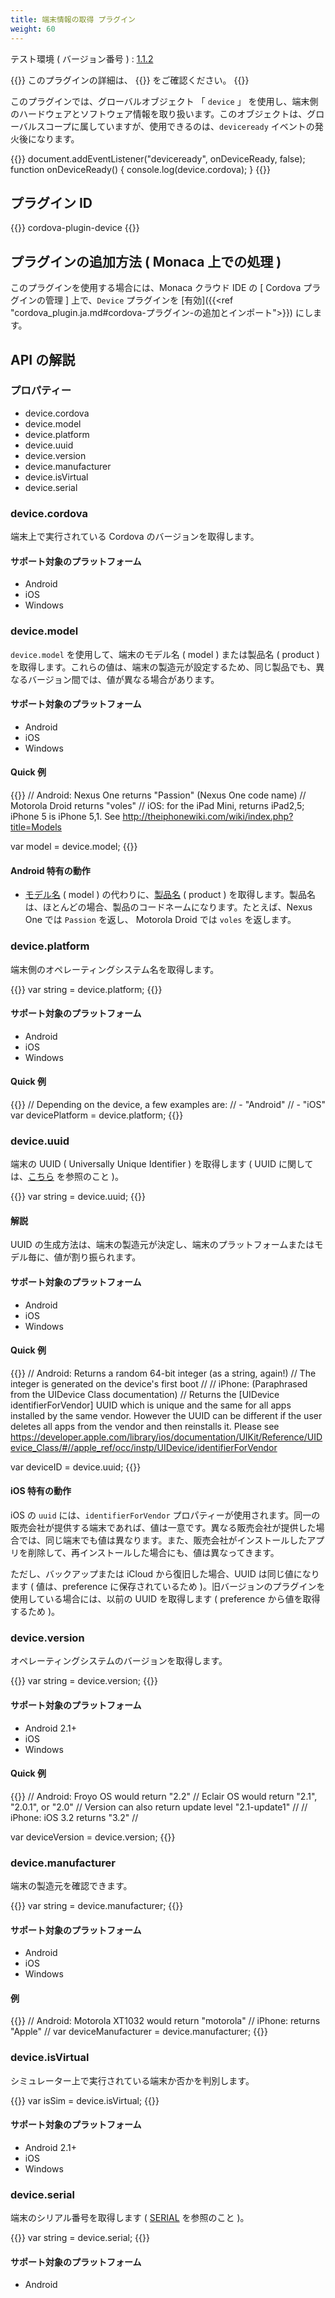 ```yaml
---
title: 端末情報の取得 プラグイン
weight: 60
---
```


テスト環境 ( バージョン番号 ) : [1.1.2](https://github.com/apache/cordova-plugin-device/releases/tag/1.1.2)

{{<note>}}
このプラグインの詳細は、 {{<link title="こちらの原文 ( GitHub )" href="https://github.com/apache/cordova-plugin-device">}} をご確認ください。
{{</note>}}

このプラグインでは、グローバルオブジェクト 「 `device` 」
を使用し、端末側のハードウェアとソフトウェア情報を取り扱います。このオブジェクトは、グローバルスコープに属していますが、使用できるのは、`deviceready`
イベントの発火後になります。

{{<highlight javascript>}}
document.addEventListener("deviceready", onDeviceReady, false);
function onDeviceReady() {
    console.log(device.cordova);
}
{{</highlight>}}

プラグイン ID
-------------

{{<highlight javascript>}}
cordova-plugin-device
{{</highlight>}}

プラグインの追加方法 ( Monaca 上での処理 )
------------------------------------------

このプラグインを使用する場合には、Monaca クラウド IDE の \[ Cordova
プラグインの管理 \] 上で、`Device` プラグインを
[有効]({{<ref "cordova_plugin.ja.md#cordova-プラグイン-の追加とインポート">}}) にします。

API の解説
----------

### プロパティー

-   device.cordova
-   device.model
-   device.platform
-   device.uuid
-   device.version
-   device.manufacturer
-   device.isVirtual
-   device.serial

### device.cordova

端末上で実行されている Cordova のバージョンを取得します。

#### サポート対象のプラットフォーム

-   Android
-   iOS
-   Windows

### device.model

`device.model` を使用して、端末のモデル名 ( model ) または製品名 (
product )
を取得します。これらの値は、端末の製造元が設定するため、同じ製品でも、異なるバージョン間では、値が異なる場合があります。

#### サポート対象のプラットフォーム

-   Android
-   iOS
-   Windows

#### Quick 例

{{<highlight javascript>}}
// Android:    Nexus One       returns "Passion" (Nexus One code name)
//             Motorola Droid  returns "voles"
// iOS:     for the iPad Mini, returns iPad2,5; iPhone 5 is iPhone 5,1. See http://theiphonewiki.com/wiki/index.php?title=Models

var model = device.model;
{{</highlight>}}

#### Android 特有の動作

-   [モデル名](http://developer.android.com/reference/android/os/Build.html#MODEL)
    ( model )
    の代わりに、[製品名](http://developer.android.com/reference/android/os/Build.html#PRODUCT)
    ( product )
    を取得します。製品名は、ほとんどの場合、製品のコードネームになります。たとえば、Nexus
    One では `Passion` を返し、 Motorola Droid では `voles` を返します。

### device.platform

端末側のオペレーティングシステム名を取得します。

{{<highlight javascript>}}
var string = device.platform;
{{</highlight>}}

#### サポート対象のプラットフォーム

-   Android
-   iOS
-   Windows

#### Quick 例

{{<highlight javascript>}}
// Depending on the device, a few examples are:
//   - "Android"
//   - "iOS"
var devicePlatform = device.platform;
{{</highlight>}}

### device.uuid

端末の UUID ( Universally Unique Identifier ) を取得します ( UUID
に関しては、[こちら](http://en.wikipedia.org/wiki/Universally_Unique_Identifier)
を参照のこと )。

{{<highlight javascript>}}
var string = device.uuid;
{{</highlight>}}

#### 解説

UUID
の生成方法は、端末の製造元が決定し、端末のプラットフォームまたはモデル毎に、値が割り振られます。

#### サポート対象のプラットフォーム

-   Android
-   iOS
-   Windows

#### Quick 例

{{<highlight javascript>}}
// Android: Returns a random 64-bit integer (as a string, again!)
//          The integer is generated on the device's first boot
//
// iPhone: (Paraphrased from the UIDevice Class documentation)
//         Returns the [UIDevice identifierForVendor] UUID which is unique and the same for all apps installed by the same vendor. However the UUID can be different if the user deletes all apps from the vendor and then reinstalls it. Please see https://developer.apple.com/library/ios/documentation/UIKit/Reference/UIDevice_Class/#//apple_ref/occ/instp/UIDevice/identifierForVendor

var deviceID = device.uuid;
{{</highlight>}}

#### iOS 特有の動作

iOS の `uuid` には、`identifierForVendor` プロパティーが使用されます。同一の販売会社が提供する端末であれば、値は一意です。異なる販売会社が提供した場合では、同じ端末でも値は異なります。また、販売会社がインストールしたアプリを削除して、再インストールした場合にも、値は異なってきます。

ただし、バックアップまたは iCloud から復旧した場合、UUID
は同じ値になります ( 値は、preference に保存されているため
)。旧バージョンのプラグインを使用している場合には、以前の UUID
を取得します ( preference から値を取得するため )。

### device.version

オペレーティングシステムのバージョンを取得します。

{{<highlight javascript>}}
var string = device.version;
{{</highlight>}}

#### サポート対象のプラットフォーム

-   Android 2.1+
-   iOS
-   Windows

#### Quick 例

{{<highlight javascript>}}
// Android:    Froyo OS would return "2.2"
//             Eclair OS would return "2.1", "2.0.1", or "2.0"
//             Version can also return update level "2.1-update1"
//
// iPhone:     iOS 3.2 returns "3.2"
//

var deviceVersion = device.version;
{{</highlight>}}

### device.manufacturer

端末の製造元を確認できます。

{{<highlight javascript>}}
var string = device.manufacturer;
{{</highlight>}}

#### サポート対象のプラットフォーム

-   Android
-   iOS
-   Windows

#### 例

{{<highlight javascript>}}
// Android:    Motorola XT1032 would return "motorola"
// iPhone:     returns "Apple"
//
var deviceManufacturer = device.manufacturer;
{{</highlight>}}

### device.isVirtual

シミュレーター上で実行されている端末か否かを判別します。

{{<highlight javascript>}}
var isSim = device.isVirtual;
{{</highlight>}}

#### サポート対象のプラットフォーム

-   Android 2.1+
-   iOS
-   Windows

### device.serial

端末のシリアル番号を取得します ( [SERIAL](http://developer.android.com/reference/android/os/Build.html#SERIAL)
を参照のこと )。

{{<highlight javascript>}}
var string = device.serial;
{{</highlight>}}

#### サポート対象のプラットフォーム

-   Android

